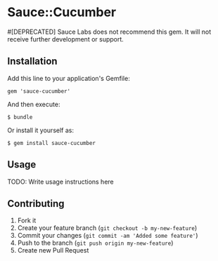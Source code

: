 # Sauce::Cucumber

#[DEPRECATED] Sauce Labs does not recommend this gem. It will not receive further development or support.

## Installation

Add this line to your application's Gemfile:

    gem 'sauce-cucumber'

And then execute:

    $ bundle

Or install it yourself as:

    $ gem install sauce-cucumber

## Usage

TODO: Write usage instructions here

## Contributing

1. Fork it
2. Create your feature branch (`git checkout -b my-new-feature`)
3. Commit your changes (`git commit -am 'Added some feature'`)
4. Push to the branch (`git push origin my-new-feature`)
5. Create new Pull Request
